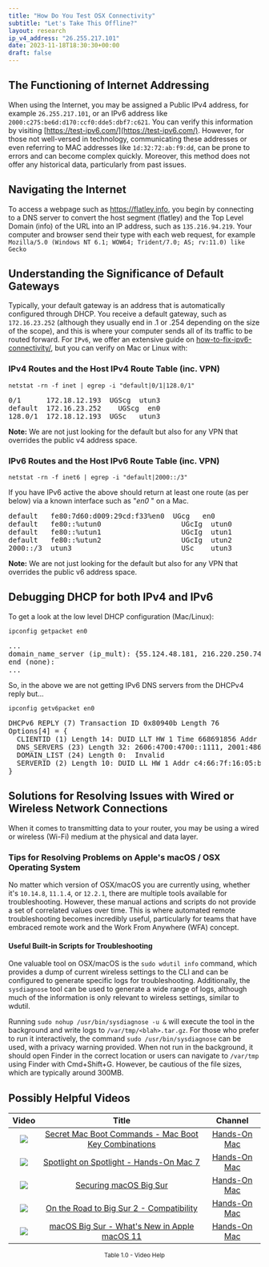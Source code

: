 ```yaml
---
title: "How Do You Test OSX Connectivity"
subtitle: "Let's Take This Offline?"
layout: research
ip_v4_address: "26.255.217.101"
date: 2023-11-18T18:30:30+00:00
draft: false
---
```


## The Functioning of Internet Addressing

When using the Internet, you may be assigned a Public IPv4 address, for example ```26.255.217.101```, or an IPv6 address like ```2000:c275:be6d:d170:ccf0:dde5:dbf7:c621```. You can verify this information by visiting [https://test-ipv6.com/](https://test-ipv6.com/). However, for those not well-versed in technology, communicating these addresses or even referring to MAC addresses like ```1d:32:72:ab:f9:dd```, can be prone to errors and can become complex quickly. Moreover, this method does not offer any historical data, particularly from past issues.
## Navigating the Internet
To access a webpage such as https://flatley.info, you begin by connecting to a DNS server to convert the host segment (flatley) and the Top Level Domain (info) of the URL into an IP address, such as ```135.216.94.219```. Your computer and browser send their type with each web request, for example <br>```Mozilla/5.0 (Windows NT 6.1; WOW64; Trident/7.0; AS; rv:11.0) like Gecko```
## Understanding the Significance of Default Gateways
Typically, your default gateway is an address that is automatically configured through DHCP. You receive a default gateway, such as ```172.16.23.252``` (although they usually end in .1 or .254 depending on the size of the scope), and this is where your computer sends all of its traffic to be routed forward. For ```IPv6```, we offer an extensive guide on [how-to-fix-ipv6-connectivity/](/blog/how-to-fix-ipv6-connectivity/), but you can verify on Mac or Linux with: <br>
### IPv4 Routes and the Host IPv4 Route Table (inc. VPN)
```netstat -rn -f inet | egrep -i "default|0/1|128.0/1"```

<pre>
0/1      172.18.12.193  UGScg  utun3
default  172.16.23.252    UGScg  en0
128.0/1  172.18.12.193  UGSc   utun3</pre>

**Note:** We are not just looking for the default but also for any VPN that overrides the public v4 address space.

### IPv6 Routes and the Host IPv6 Route Table (inc. VPN)
```netstat -rn -f inet6 | egrep -i "default|2000::/3"```

If you have IPv6 active the above should return at least one route (as per below) via a known interface such as "_en0_ " on a Mac. 

<pre>
default   fe80:7d60:d009:29cd:f33%en0  UGcg   en0
default   fe80::%utun0                   UGcIg  utun0
default   fe80::%utun1                   UGcIg  utun1
default   fe80::%utun2                   UGcIg  utun2
2000::/3  utun3                          USc    utun3</pre>

**Note:** We are not just looking for the default but also for any VPN that overrides the public v6 address space.
<br>

## Debugging DHCP for both IPv4 and IPv6

To get a look at the low level DHCP configuration (Mac/Linux): 

```ipconfig getpacket en0```

<pre>
...
domain_name_server (ip_mult): {55.124.48.181, 216.220.250.74}
end (none):
...</pre>

So, in the above we are not getting IPv6 DNS servers from the DHCPv4 reply but...

```ipconfig getv6packet en0```

<pre>
DHCPv6 REPLY (7) Transaction ID 0x80940b Length 76
Options[4] = {
  CLIENTID (1) Length 14: DUID LLT HW 1 Time 668691856 Addr 1d:32:72:ab:f9:dd
  DNS_SERVERS (23) Length 32: 2606:4700:4700::1111, 2001:4860:4860::8844
  DOMAIN_LIST (24) Length 0:  Invalid
  SERVERID (2) Length 10: DUID LL HW 1 Addr c4:66:7f:16:05:b1
}</pre>




## Solutions for Resolving Issues with Wired or Wireless Network Connections
When it comes to transmitting data to your router, you may be using a wired or wireless (Wi-Fi) medium at the physical and data layer.
### Tips for Resolving Problems on Apple's macOS / OSX Operating System
No matter which version of OSX/macOS you are currently using, whether it's ```10.14.8```, ```11.1.4```, or ```12.2.1```, there are multiple tools available for troubleshooting. However, these manual actions and scripts do not provide a set of correlated values over time. This is where automated remote troubleshooting becomes incredibly useful, particularly for teams that have embraced remote work and the Work From Anywhere (WFA) concept.
#### Useful Built-in Scripts for Troubleshooting
One valuable tool on OSX/macOS is the ```sudo wdutil info``` command, which provides a dump of current wireless settings to the CLI and can be configured to generate specific logs for troubleshooting. Additionally, the ```sysdiagnose``` tool can be used to generate a wide range of logs, although much of the information is only relevant to wireless settings, similar to wdutil.

Running ```sudo nohup /usr/bin/sysdiagnose -u &``` will execute the tool in the background and write logs to ```/var/tmp/<blah>.tar.gz```. For those who prefer to run it interactively, the command ```sudo /usr/bin/sysdiagnose``` can be used, with a privacy warning provided. When not run in the background, it should open Finder in the correct location or users can navigate to ```/var/tmp``` using Finder with Cmd+Shift+G. However, be cautious of the file sizes, which are typically around 300MB.
## Possibly Helpful Videos

<link href="/plugins/lity/css/lity.min.css" rel="stylesheet">
<script src="/plugins/lity/js/lity.min.js"></script>
<div class="table1-start"></div>

|Video | Title | Channel |
| :---: | :---: | :---: |
|<a href="https://www.youtube.com/watch?v=VwNYWAxHCgM" data-lity><img src="https://i.ytimg.com/vi/VwNYWAxHCgM/default.jpg" class="img-fluid"></a>|<a href="https://www.youtube.com/watch?v=VwNYWAxHCgM" data-lity>Secret Mac Boot Commands - Mac Boot Key Combinations</a>|<a target="_blank" href="https://www.youtube.com/channel/UCg43DP8MdHVcl4rFK_delBg" >Hands-On Mac</a>|
|<a href="https://www.youtube.com/watch?v=RslZ4W1EPqk" data-lity><img src="https://i.ytimg.com/vi/RslZ4W1EPqk/default.jpg" class="img-fluid"></a>|<a href="https://www.youtube.com/watch?v=RslZ4W1EPqk" data-lity>Spotlight on Spotlight - Hands-On Mac 7</a>|<a target="_blank" href="https://www.youtube.com/channel/UCg43DP8MdHVcl4rFK_delBg" >Hands-On Mac</a>|
|<a href="https://www.youtube.com/watch?v=7KdhJimuhNw" data-lity><img src="https://i.ytimg.com/vi/7KdhJimuhNw/default.jpg" class="img-fluid"></a>|<a href="https://www.youtube.com/watch?v=7KdhJimuhNw" data-lity>Securing macOS Big Sur</a>|<a target="_blank" href="https://www.youtube.com/channel/UCg43DP8MdHVcl4rFK_delBg" >Hands-On Mac</a>|
|<a href="https://www.youtube.com/watch?v=HEbK-Tignuc" data-lity><img src="https://i.ytimg.com/vi/HEbK-Tignuc/default.jpg" class="img-fluid"></a>|<a href="https://www.youtube.com/watch?v=HEbK-Tignuc" data-lity>On the Road to Big Sur 2 - Compatibility</a>|<a target="_blank" href="https://www.youtube.com/channel/UCg43DP8MdHVcl4rFK_delBg" >Hands-On Mac</a>|
|<a href="https://www.youtube.com/watch?v=JMKi6o9kaZI" data-lity><img src="https://i.ytimg.com/vi/JMKi6o9kaZI/default.jpg" class="img-fluid"></a>|<a href="https://www.youtube.com/watch?v=JMKi6o9kaZI" data-lity>macOS Big Sur - What&#39;s New in Apple macOS 11</a>|<a target="_blank" href="https://www.youtube.com/channel/UCg43DP8MdHVcl4rFK_delBg" >Hands-On Mac</a>|

<center><small>Table 1.0 - Video Help</small></center>
 <br>
<div class="table1-end"></div>
<script type="text/javascript">
(function() {
    $('div.table1-start').nextUntil('div.table1-end', 'table').addClass('table thead-dark table-striped table-responsive rounded').attr('id', 't1');
    $('#t1').find('thead').addClass('thead-dark');
})();
</script>
